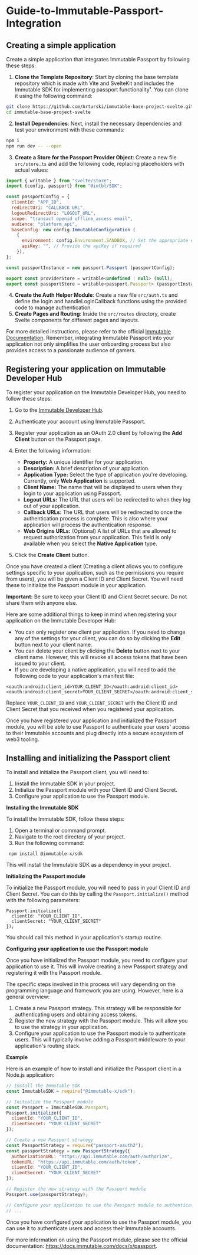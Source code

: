 # Guide-to-Immutable-Passport-Integration
## Creating a simple application
Create a simple application that integrates Immutable Passport by following these steps:

1. **Clone the Template Repository**: Start by cloning the base template repository which is made with Vite and SvelteKit and includes the Immutable SDK for implementing passport functionality¹. You can clone it using the following command:
```bash
git clone https://github.com/Arturski/immutable-base-project-svelte.git
cd immutable-base-project-svelte
```
2. **Install Dependencies**: Next, install the necessary dependencies and test your environment with these commands:
```bash
npm i
npm run dev -- --open
```
3. **Create a Store for the Passport Provider Object**: Create a new file `src/store.ts` and add the following code, replacing placeholders with actual values:
```javascript
import { writable } from "svelte/store";
import {config, passport} from "@imtbl/SDK";

const passportConfig = {
  clientId: "APP_ID",
  redirectUri: "CALLBACK URL",
  logoutRedirectUri: "LOGOUT_URL",
  scope: "transact openid offline_access email",
  audience: "platform_api",
  baseConfig: new config.ImmutableConfiguration (
    {
      environment: config.Environment.SANDBOX, // Set the appropriate environment value
      apiKey: "", // Provide the apiKey if required
    }),
};

const passportInstance = new passport.Passport (passportConfig);

export const providerStore = writable<undefined | null> (null);
export const passportStore = writable<passport.Passport> (passportInstance);
```
4. **Create the Auth Helper Module**: Create a new file `src/auth.ts` and define the login and handleLoginCallback functions using the provided code to manage authentication.
5. **Create Pages and Routing**: Inside the `src/routes` directory, create Svelte components for different pages and layouts.

For more detailed instructions, please refer to the official [Immutable Documentation]([https://devsupport.immutable.com/en/articles/8260567-passport-connect-to-your-authentication-client]). Remember, integrating Immutable Passport into your application not only simplifies the user onboarding process but also provides access to a passionate audience of gamers.

## Registering your application on Immutable Developer Hub
To register your application on the Immutable Developer Hub, you need to follow these steps:

1. Go to the [Immutable Developer Hub]((https://www.immutable.com/products/developer-hub)).
2. Authenticate your account using Immutable Passport.
3. Register your application as an OAuth 2.0 client by following the **Add Client** button on the Passport page.
4. Enter the following information:

    * **Property:** A unique identifier for your application.
    * **Description:** A brief description of your application.
    * **Application Type:** Select the type of application you're developing. Currently, only **Web Application** is supported.
    * **Client Name:** The name that will be displayed to users when they login to your application using Passport.
    * **Logout URLs:** The URL that users will be redirected to when they log out of your application.
    * **Callback URLs:** The URL that users will be redirected to once the authentication process is complete. This is also where your application will process the authentication response.
    * **Web Origins URLs:** (Optional) A list of URLs that are allowed to request authorization from your application. This field is only available when you select the **Native Application** type.
5. Click the **Create Client** button.

Once you have created a client (Creating a client allows you to configure settings specific to your application, such as the permissions you require from users), you will be given a Client ID and Client Secret. You will need these to initialize the Passport module in your application. 

**Important:** Be sure to keep your Client ID and Client Secret secure. Do not share them with anyone else.

Here are some additional things to keep in mind when registering your application on the Immutable Developer Hub:

* You can only register one client per application. If you need to change any of the settings for your client, you can do so by clicking the **Edit** button next to your client name.
* You can delete your client by clicking the **Delete** button next to your client name. However, this will revoke all access tokens that have been issued to your client.
* If you are developing a native application, you will need to add the following code to your application's manifest file:

```
<oauth:android:client_id>YOUR_CLIENT_ID</oauth:android:client_id>
<oauth:android:client_secret>YOUR_CLIENT_SECRET</oauth:android:client_secret>
```

Replace `YOUR_CLIENT_ID` and `YOUR_CLIENT_SECRET` with the Client ID and Client Secret that you received when you registered your application.

Once you have registered your application and initialized the Passport module, you will be able to use Passport to authenticate your users' access to their Immutable accounts and plug directly into a secure ecosystem of web3 tooling.


## Installing and initializing the Passport client
To install and initialize the Passport client, you will need to:

1. Install the Immutable SDK in your project.
2. Initialize the Passport module with your Client ID and Client Secret.
3. Configure your application to use the Passport module.

**Installing the Immutable SDK**

To install the Immutable SDK, follow these steps:

1. Open a terminal or command prompt.
2. Navigate to the root directory of your project.
3. Run the following command:

```
 npm install @immutable-x/sdk

```

This will install the Immutable SDK as a dependency in your project.

**Initializing the Passport module**

To initialize the Passport module, you will need to pass in your Client ID and Client Secret. You can do this by calling the `Passport.initialize()` method with the following parameters:

```
Passport.initialize({
  clientId: "YOUR_CLIENT_ID",
  clientSecret: "YOUR_CLIENT_SECRET"
});
```

You should call this method in your application's startup routine.

**Configuring your application to use the Passport module**

Once you have initialized the Passport module, you need to configure your application to use it. This will involve creating a new Passport strategy and registering it with the Passport module.

The specific steps involved in this process will vary depending on the programming language and framework you are using. However, here is a general overview:

1. Create a new Passport strategy. This strategy will be responsible for authenticating users and obtaining access tokens.
2. Register the new strategy with the Passport module. This will allow you to use the strategy in your application.
3. Configure your application to use the Passport module to authenticate users. This will typically involve adding a Passport middleware to your application's routing stack.

**Example**

Here is an example of how to install and initialize the Passport client in a Node.js application:

```javascript
// Install the Immutable SDK
const ImmutableSDK = require("@immutable-x/sdk");

// Initialize the Passport module
const Passport = ImmutableSDK.Passport;
Passport.initialize({
  clientId: "YOUR_CLIENT_ID",
  clientSecret: "YOUR_CLIENT_SECRET"
});

// Create a new Passport strategy
const PassportStrategy = require("passport-oauth2");
const passportStrategy = new PassportStrategy({
  authorizationURL: "https://api.immutable.com/auth/authorize",
  tokenURL: "https://api.immutable.com/auth/token",
  clientId: "YOUR_CLIENT_ID",
  clientSecret: "YOUR_CLIENT_SECRET"
});

// Register the new strategy with the Passport module
Passport.use(passportStrategy);

// Configure your application to use the Passport module to authenticate users
// ...
```

Once you have configured your application to use the Passport module, you can use it to authenticate users and access their Immutable accounts.

For more information on using the Passport module, please see the official documentation: https://docs.immutable.com/docs/x/passport.
